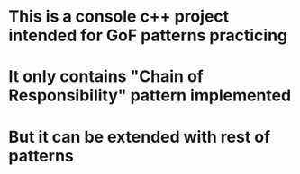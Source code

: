 # This is a console c++ project intended for GoF patterns practicing
# It only contains "Chain of Responsibility" pattern implemented
# But it can be extended with rest of patterns
#
